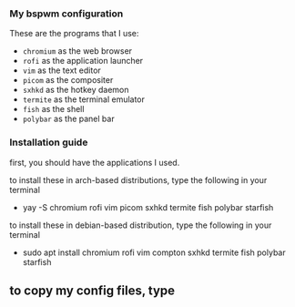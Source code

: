 ### My bspwm configuration

These are the programs that I use:

- ```chromium``` as the web browser
- ```rofi``` as the application launcher
- ```vim``` as the text editor
- ```picom``` as the compositer
- ```sxhkd``` as the hotkey daemon
- ```termite``` as the terminal emulator
- ```fish``` as the shell
- ```polybar``` as the panel bar

### Installation guide

first, you should have the applications I used.

to install these in arch-based distributions, type the following in your terminal
-    yay -S chromium rofi vim picom sxhkd termite fish polybar starfish

to install these in debian-based distribution, type the following in your terminal
-    sudo apt install chromium rofi vim compton sxhkd termite fish polybar starfish

to copy my config files, type
-     


